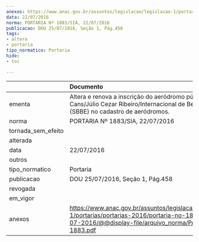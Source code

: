 ```yaml
---
anexos: https://www.anac.gov.br/assuntos/legislacao/legislacao-1/portarias/portarias-2016/portaria-no-1883-sia-22-07-2016/@@display-file/arquivo_norma/PA2016-1883.pdf
data: 22/07/2016
norma: PORTARIA Nº 1883/SIA, 22/07/2016
publicacao: DOU 25/07/2016, Seção 1, Pág.458
tags:
- altera
- portaria
tipo_normatico: Portaria
hide: 
- toc 
 
---
```


|                    | Documento                                                                                                                                                      |
|:-------------------|:---------------------------------------------------------------------------------------------------------------------------------------------------------------|
| ementa             | Altera e renova a inscrição do aeródromo público Val de Cans/Júlio Cezar Ribeiro/Internacional de Belém/PA (SBBE) no cadastro de aeródromos.                   |
| norma              | PORTARIA Nº 1883/SIA, 22/07/2016                                                                                                                               |
| tornada_sem_efeito |                                                                                                                                                                |
| alterada           |                                                                                                                                                                |
| data               | 22/07/2016                                                                                                                                                     |
| outros             |                                                                                                                                                                |
| tipo_normatico     | Portaria                                                                                                                                                       |
| publicacao         | DOU 25/07/2016, Seção 1, Pág.458                                                                                                                               |
| revogada           |                                                                                                                                                                |
| em_vigor           |                                                                                                                                                                |
| anexos             | https://www.anac.gov.br/assuntos/legislacao/legislacao-1/portarias/portarias-2016/portaria-no-1883-sia-22-07-2016/@@display-file/arquivo_norma/PA2016-1883.pdf |